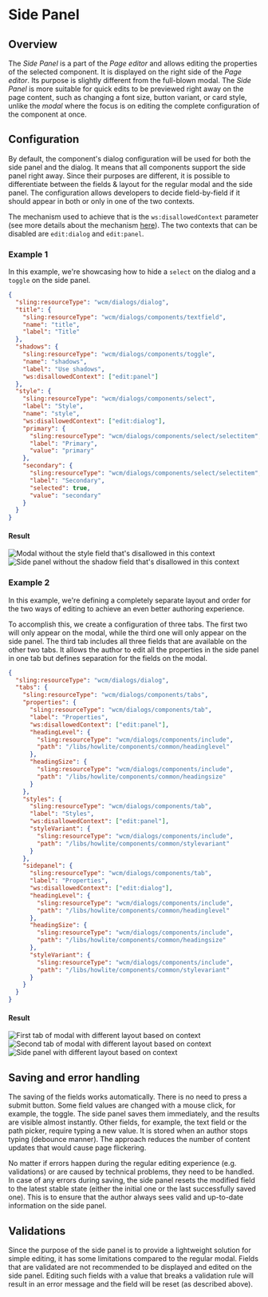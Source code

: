 # Side Panel

## Overview

The _Side Panel_ is a part of the _Page editor_ and allows editing the properties of the selected component.
It is displayed on the right side of the _Page editor_. Its purpose is slightly different from the full-blown modal.
The _Side Panel_ is more suitable for quick edits to be previewed right away on the page content, such as changing
a font size, button variant, or card style, unlike the _modal_ where the focus is on editing the complete configuration
of the component at once.

## Configuration

By default, the component's dialog configuration will be used for both the side panel and the dialog.
It means that all components support the side panel right away. Since their purposes are different,
it is possible to differentiate between the fields & layout for the regular modal and the side panel.
The configuration allows developers to decide field-by-field if it should appear in both
or only in one of the two contexts.

The mechanism used to achieve that is the `ws:disallowedContext` parameter (see more details about the mechanism [here](../../../development/dialogs/#context)).
The two contexts that can be disabled are `edit:dialog` and `edit:panel`.

### Example 1
In this example, we're showcasing how to hide a `select` on the dialog and a `toggle` on the side panel.

```json
{
  "sling:resourceType": "wcm/dialogs/dialog",
  "title": {
    "sling:resourceType": "wcm/dialogs/components/textfield",
    "name": "title",
    "label": "Title"
  },
  "shadows": {
    "sling:resourceType": "wcm/dialogs/components/toggle",
    "name": "shadows",
    "label": "Use shadows",
    "ws:disallowedContext": ["edit:panel"]
  },
  "style": {
    "sling:resourceType": "wcm/dialogs/components/select",
    "label": "Style",
    "name": "style",
    "ws:disallowedContext": ["edit:dialog"],
    "primary": {
      "sling:resourceType": "wcm/dialogs/components/select/selectitem",
      "label": "Primary",
      "value": "primary"
    },
    "secondary": {
      "sling:resourceType": "wcm/dialogs/components/select/selectitem",
      "label": "Secondary",
      "selected": true,
      "value": "secondary"
    }
  }
}
```

#### Result
![Modal without the style field that's disallowed in this context](./images/side-panel-diff-modal.png)
![Side panel without the shadow field that's disallowed in this context](./images/side-panel-diff-panel.png)

### Example 2
In this example, we're defining a completely separate layout and order for the two ways of editing to achieve an even better authoring experience. 

To accomplish this, we create a configuration of three tabs. The first two will only appear on the modal,
while the third one will only appear on the side panel. The third tab includes all three fields that are available
on the other two tabs. It allows the author to edit all the properties in the side panel in one tab
but defines separation for the fields on the modal.

```json
{
  "sling:resourceType": "wcm/dialogs/dialog",
  "tabs": {
    "sling:resourceType": "wcm/dialogs/components/tabs",
    "properties": {
      "sling:resourceType": "wcm/dialogs/components/tab",
      "label": "Properties",
      "ws:disallowedContext": ["edit:panel"],
      "headingLevel": {
        "sling:resourceType": "wcm/dialogs/components/include",
        "path": "/libs/howlite/components/common/headinglevel"
      },
      "headingSize": {
        "sling:resourceType": "wcm/dialogs/components/include",
        "path": "/libs/howlite/components/common/headingsize"
      }
    },
    "styles": {
      "sling:resourceType": "wcm/dialogs/components/tab",
      "label": "Styles",
      "ws:disallowedContext": ["edit:panel"],
      "styleVariant": {
        "sling:resourceType": "wcm/dialogs/components/include",
        "path": "/libs/howlite/components/common/stylevariant"
      }
    },
    "sidepanel": {
      "sling:resourceType": "wcm/dialogs/components/tab",
      "label": "Properties",
      "ws:disallowedContext": ["edit:dialog"],
      "headingLevel": {
        "sling:resourceType": "wcm/dialogs/components/include",
        "path": "/libs/howlite/components/common/headinglevel"
      },
      "headingSize": {
        "sling:resourceType": "wcm/dialogs/components/include",
        "path": "/libs/howlite/components/common/headingsize"
      },
      "styleVariant": {
        "sling:resourceType": "wcm/dialogs/components/include",
        "path": "/libs/howlite/components/common/stylevariant"
      }
    }
  }
}
```

#### Result
![First tab of modal with different layout based on context](./images/side-panel-layout-modal-1.png)
![Second tab of modal with different layout based on context](./images/side-panel-layout-modal-2.png)
![Side panel with different layout based on context](./images/side-panel-layout-panel.png)

## Saving and error handling

The saving of the fields works automatically. There is no need to press a submit button. Some field values are changed with a mouse click,
for example, the toggle. The side panel saves them immediately, and the results are visible almost instantly. Other fields, for example,
the text field or the path picker, require typing a new value. It is stored when an author stops typing (debounce manner).
The approach reduces the number of content updates that would cause page flickering.

No matter if errors happen during the regular editing experience (e.g. validations) or are caused by technical problems,
they need to be handled. In case of any errors during saving, the side panel resets the modified field to the
latest stable state (either the initial one or the last successfully saved one). This is to ensure that
the author always sees valid and up-to-date information on the side panel.

## Validations

Since the purpose of the side panel is to provide a lightweight solution for simple editing, it has some limitations compared to the regular modal.
Fields that are validated are not recommended to be displayed and edited on the side panel.
Editing such fields with a value that breaks a validation rule will result in an error message and the field will be reset (as described above).
